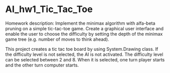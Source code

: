 # AI_hw1_Tic_Tac_Toe

Homework description:
Implement the minimax algorithm with alfa-beta pruning on a simple tic-tac-toe game. Create a graphical user interface and enable the user to choose the difficulty by setting the depth of the minimax game tree (e.g. number of moves to think ahead).

This project creates a tic tac toe board by using System.Drawing class.
If the difficulty level is not selected, the AI is not activated. The difficulty level can be selected between 2 and 8.
When it is selected, one turn player starts and the other turn computer starts.
